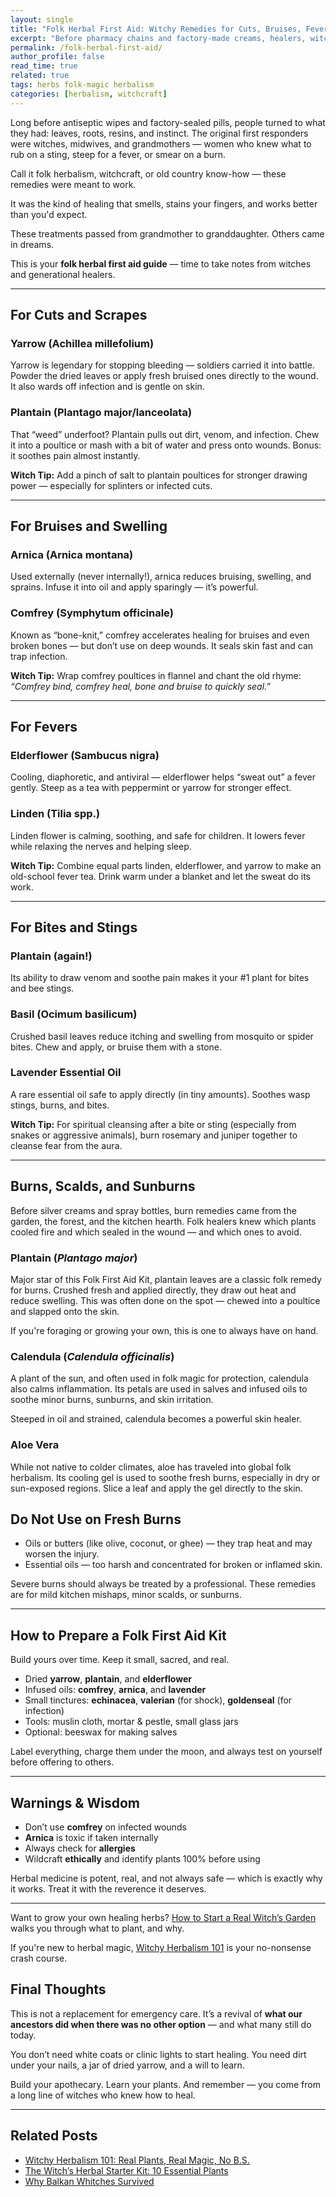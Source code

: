 ```yaml
---
layout: single
title: "Folk Herbal First Aid: Witchy Remedies for Cuts, Bruises, Fevers, and Bites"
excerpt: "Before pharmacy chains and factory-made creams, healers, witches, and grandmothers had their own herbal first aid kits. Learn which plants to reach for when the body breaks, bleeds, burns, or boils — and how to use them with confidence and respect."
permalink: /folk-herbal-first-aid/
author_profile: false
read_time: true
related: true
tags: herbs folk-magic herbalism
categories: [herbalism, witchcraft]
---
```


Long before antiseptic wipes and factory-sealed pills, people turned to what they had: leaves, roots, resins, and instinct. The original first responders were witches, midwives, and grandmothers — women who knew what to rub on a sting, steep for a fever, or smear on a burn. 

Call it folk herbalism, witchcraft, or old country know-how — these remedies were meant to work. 

It was the kind of healing that smells, stains your fingers, and works better than you'd expect.

These treatments passed from grandmother to granddaughter. Others came in dreams.

This is your **folk herbal first aid guide** — time to take notes from witches and generational healers. 

---

## For Cuts and Scrapes

### Yarrow (Achillea millefolium)  
Yarrow is legendary for stopping bleeding — soldiers carried it into battle. Powder the dried leaves or apply fresh bruised ones directly to the wound. It also wards off infection and is gentle on skin.

### Plantain (Plantago major/lanceolata)  
That “weed” underfoot? Plantain pulls out dirt, venom, and infection. Chew it into a poultice or mash with a bit of water and press onto wounds. 
Bonus: it soothes pain almost instantly.

**Witch Tip:** Add a pinch of salt to plantain poultices for stronger drawing power — especially for splinters or infected cuts.

---

## For Bruises and Swelling

### Arnica (Arnica montana)  
Used externally (never internally!), arnica reduces bruising, swelling, and sprains. Infuse it into oil and apply sparingly — it’s powerful.

### Comfrey (Symphytum officinale)  
Known as “bone-knit,” comfrey accelerates healing for bruises and even broken bones — but don’t use on deep wounds. It seals skin fast and can trap infection.

**Witch Tip:** Wrap comfrey poultices in flannel and chant the old rhyme: *“Comfrey bind, comfrey heal, bone and bruise to quickly seal.”*

---

## For Fevers

### Elderflower (Sambucus nigra)  
Cooling, diaphoretic, and antiviral — elderflower helps “sweat out” a fever gently. Steep as a tea with peppermint or yarrow for stronger effect.

### Linden (Tilia spp.)  
Linden flower is calming, soothing, and safe for children. It lowers fever while relaxing the nerves and helping sleep.

**Witch Tip:** Combine equal parts linden, elderflower, and yarrow to make an old-school fever tea. Drink warm under a blanket and let the sweat do its work.

---

## For Bites and Stings

### Plantain (again!)  
Its ability to draw venom and soothe pain makes it your #1 plant for bites and bee stings.

### Basil (Ocimum basilicum)  
Crushed basil leaves reduce itching and swelling from mosquito or spider bites. Chew and apply, or bruise them with a stone.

### Lavender Essential Oil  
A rare essential oil safe to apply directly (in tiny amounts). Soothes wasp stings, burns, and bites.

**Witch Tip:** For spiritual cleansing after a bite or sting (especially from snakes or aggressive animals), burn rosemary and juniper together to cleanse fear from the aura.

---
## Burns, Scalds, and Sunburns

Before silver creams and spray bottles, burn remedies came from the garden, the forest, and the kitchen hearth. Folk healers knew which plants cooled fire and which sealed in the wound — and which ones to avoid.

### Plantain (*Plantago major*) 

Major star of this Folk First Aid Kit, plantain leaves are a classic folk remedy for burns. Crushed fresh and applied directly, they draw out heat and reduce swelling. This was often done on the spot — chewed into a poultice and slapped onto the skin. 

If you're foraging or growing your own, this is one to always have on hand.

### Calendula (*Calendula officinalis*)

A plant of the sun, and often used in folk magic for protection, calendula also calms inflammation. Its petals are used in salves and infused oils to soothe minor burns, sunburns, and skin irritation.

Steeped in oil and strained, calendula becomes a powerful skin healer.

### Aloe Vera

While not native to colder climates, aloe has traveled into global folk herbalism. Its cooling gel is used to soothe fresh burns, especially in dry or sun-exposed regions. Slice a leaf and apply the gel directly to the skin.

## Do Not Use on Fresh Burns

- Oils or butters (like olive, coconut, or ghee) — they trap heat and may worsen the injury.
- Essential oils — too harsh and concentrated for broken or inflamed skin.

Severe burns should always be treated by a professional. These remedies are for mild kitchen mishaps, minor scalds, or sunburns.

---

## How to Prepare a Folk First Aid Kit

Build yours over time. Keep it small, sacred, and real.

- Dried **yarrow**, **plantain**, and **elderflower**
- Infused oils: **comfrey**, **arnica**, and **lavender**
- Small tinctures: **echinacea**, **valerian** (for shock), **goldenseal** (for infection)
- Tools: muslin cloth, mortar & pestle, small glass jars
- Optional: beeswax for making salves

Label everything, charge them under the moon, and always test on yourself before offering to others.

---

##  Warnings & Wisdom

- Don’t use **comfrey** on infected wounds  
- **Arnica** is toxic if taken internally  
- Always check for **allergies**  
- Wildcraft **ethically** and identify plants 100% before using

Herbal medicine is potent, real, and not always safe — which is exactly why it works. Treat it with the reverence it deserves.

---
Want to grow your own healing herbs? [How to Start a Real Witch’s Garden](/witch-garden) walks you through what to plant, and why.

If you're new to herbal magic, [Witchy Herbalism 101](/witchy-herbalism-101) is your no-nonsense crash course.

## Final Thoughts

This is not a replacement for emergency care. It’s a revival of **what our ancestors did when there was no other option** — and what many still do today.

You don’t need white coats or clinic lights to start healing. You need dirt under your nails, a jar of dried yarrow, and a will to learn.

Build your apothecary. Learn your plants. And remember — you come from a long line of witches who knew how to heal.

---

## Related Posts

- [Witchy Herbalism 101: Real Plants, Real Magic, No B.S.](/witchy-herbalism-101)
- [The Witch’s Herbal Starter Kit: 10 Essential Plants](/herbal-starter-kit)
- [Why Balkan Whitches Survived](/balkan-witches/)
